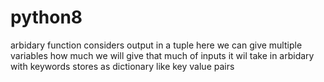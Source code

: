 # python8
arbidary function considers output in a tuple
here we can give multiple variables
how much we will give that much of inputs it wil take
in arbidary with keywords stores as dictionary like key value pairs